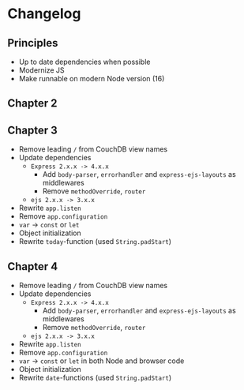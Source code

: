 # Changelog

## Principles

- Up to date dependencies when possible
- Modernize JS
- Make runnable on modern Node version (16)

## Chapter 2

## Chapter 3

- Remove leading `/` from CouchDB view names
- Update dependencies
  - `Express 2.x.x -> 4.x.x`
    - Add `body-parser`, `errorhandler` and `express-ejs-layouts` as middlewares
    - Remove `methodOverride`, `router`
  - `ejs 2.x.x -> 3.x.x`
- Rewrite `app.listen`
- Remove `app.configuration`
- `var` -> `const` or `let`
- Object initialization
- Rewrite `today`-function (used `String.padStart`)

## Chapter 4

- Remove leading `/` from CouchDB view names
- Update dependencies
  - `Express 2.x.x -> 4.x.x`
    - Add `body-parser`, `errorhandler` and `express-ejs-layouts` as middlewares
    - Remove `methodOverride`, `router`
  - `ejs 2.x.x -> 3.x.x`
- Rewrite `app.listen`
- Remove `app.configuration`
- `var` -> `const` or `let` in both Node and browser code
- Object initialization
- Rewrite `date`-functions (used `String.padStart`)
